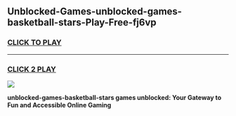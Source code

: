 
## Unblocked-Games-unblocked-games-basketball-stars-Play-Free-fj6vp
<h3>
<a href="https://premium76.site?title=unblocked-games-basketball-stars&ref=10A">CLICK TO PLAY</a></h3>
<hr>

<h3>
<a href="https://premium76.site?title=unblocked-games-basketball-stars&ref=10A">CLICK 2 PLAY</a>
  
</h3>

<a href="https://premium76.site?title=unblocked-games-basketball-stars&ref=10A"><img src="https://clearcache.store/games.png"></a>


**unblocked-games-basketball-stars games unblocked: Your Gateway to Fun and Accessible Online Gaming**
